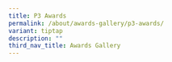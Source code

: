 ```yaml
---
title: P3 Awards
permalink: /about/awards-gallery/p3-awards/
variant: tiptap
description: ""
third_nav_title: Awards Gallery
---
```

